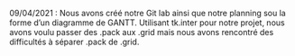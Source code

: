09/04/2021 : Nous avons créé notre Git lab ainsi que notre planning sou la forme d’un diagramme de GANTT. Utilisant tk.inter pour notre projet, nous avons voulu passer des .pack aux .grid mais nous avons rencontré des difficultés à séparer .pack de .grid.